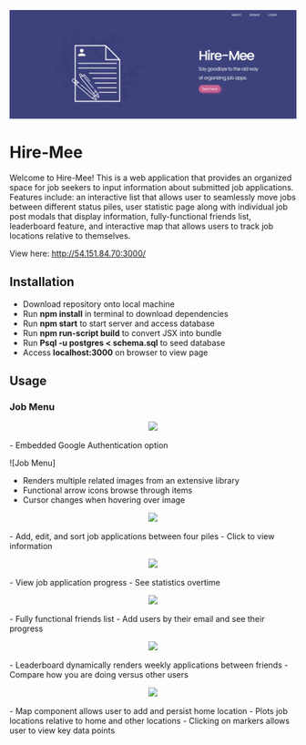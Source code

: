 <p align="center"><img src="demo.jpg"/></p>

# Hire-Mee

Welcome to Hire-Mee! This is a web application that provides an organized space for job seekers to input information about submitted job applications. Features include: an interactive list that allows user to seamlessly move jobs between different status piles, user statistic page along with individual job post modals that display information, fully-functional friends list, leaderboard feature, and interactive map that allows users to track job locations relative to themselves.

View here: http://54.151.84.70:3000/

## Installation

- Download repository onto local machine
- Run <b>npm install</b> in terminal to download dependencies
- Run <b>npm start</b> to start server and access database
- Run <b>npm run-script build</b> to convert JSX into bundle
- Run <b>Psql -u postgres < schema.sql</b> to seed database
- Access <b>localhost:3000</b> on browser to view page

## Usage

<h3>Job Menu</h3>

<p align="center"><img src="https://i.imgur.com/qMvIrFw.gif"/><p>
- Embedded Google Authentication option
  
![Job Menu]
- Renders multiple related images from an extensive library
- Functional arrow icons browse through items
- Cursor changes when hovering over image

<p align="center"><img src="https://i.imgur.com/gFNdO6e.gif"/><p>
- Add, edit, and sort job applications between four piles
- Click to view information

<p align="center"><img src="https://i.imgur.com/CrddZ7n.gif"/><p>
- View job application progress
- See statistics overtime

<p align="center"><img src=https://i.imgur.com/y7MSLak.gif"/><p>
- Fully functional friends list
- Add users by their email and see their progress

<p align="center"><img src=https://i.imgur.com/gp2aXKP.gif"/><p>
- Leaderboard dynamically renders weekly applications between friends
- Compare how you are doing versus other users

<p align="center"><img src=https://i.imgur.com/52iCxvi.gif"/><p>
- Map component allows user to add and persist home location
- Plots job locations relative to home and other locations
- Clicking on markers allows user to view key data points
